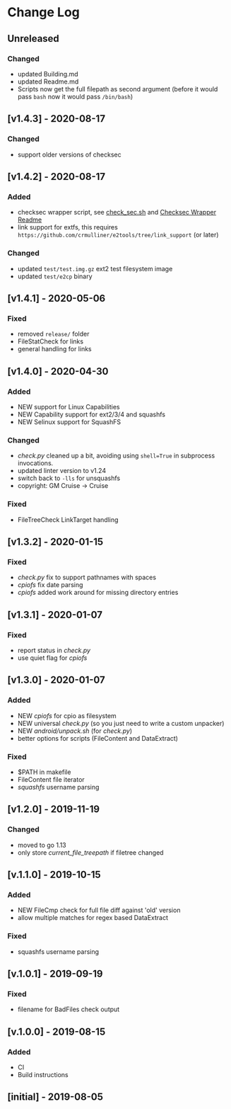 # Change Log
<!---
Always update Version in Makefile
-->

## Unreleased

### Changed
- updated Building.md
- updated Readme.md
- Scripts now get the full filepath as second argument (before it would pass `bash` now it would pass `/bin/bash`)

## [v1.4.3] - 2020-08-17

### Changed
- support older versions of checksec

## [v1.4.2] - 2020-08-17

### Added
- checksec wrapper script, see [check_sec.sh](scripts/check_sec.sh) and [Checksec Wrapper Readme](Checksec.md)
- link support for extfs, this requires `https://github.com/crmulliner/e2tools/tree/link_support` (or later)

### Changed
- updated `test/test.img.gz` ext2 test filesystem image
- updated `test/e2cp` binary

## [v1.4.1] - 2020-05-06

### Fixed
- removed `release/` folder
- FileStatCheck for links
- general handling for links

## [v1.4.0] - 2020-04-30

### Added
- NEW support for Linux Capabilities
- NEW Capability support for ext2/3/4 and squashfs
- NEW Selinux support for SquashFS

### Changed
- _check.py_ cleaned up a bit, avoiding using `shell=True` in subprocess invocations.
- updated linter version to v1.24
- switch back to `-lls` for unsquashfs
- copyright: GM Cruise -> Cruise

### Fixed
- FileTreeCheck LinkTarget handling

## [v1.3.2] - 2020-01-15

### Fixed
- _check.py_ fix to support pathnames with spaces
- _cpiofs_ fix date parsing
- _cpiofs_ added work around for missing directory entries

## [v1.3.1] - 2020-01-07

### Fixed
- report status in _check.py_
- use quiet flag for _cpiofs_

## [v1.3.0] - 2020-01-07

### Added
- NEW _cpiofs_ for cpio as filesystem
- NEW universal _check.py_ (so you just need to write a custom unpacker)
- NEW _android/unpack.sh_ (for _check.py_)
- better options for scripts (FileContent and DataExtract)

### Fixed
- $PATH in makefile
- FileContent file iterator
- _squashfs_ username parsing

## [v1.2.0] - 2019-11-19

### Changed
- moved to go 1.13
- only store _current_file_treepath_ if filetree changed

## [v.1.1.0] - 2019-10-15

### Added
- NEW FileCmp check for full file diff against 'old' version
- allow multiple matches for regex based DataExtract

### Fixed
- squashfs username parsing

## [v.1.0.1] - 2019-09-19

### Fixed
- filename for BadFiles check output

## [v.1.0.0] - 2019-08-15

### Added
- CI
- Build instructions

## [initial] - 2019-08-05
